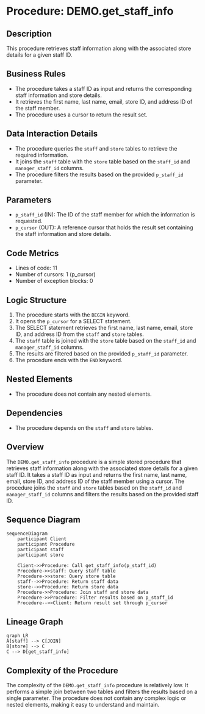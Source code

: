 # Procedure: DEMO.get_staff_info

## Description
This procedure retrieves staff information along with the associated store details for a given staff ID.

## Business Rules
- The procedure takes a staff ID as input and returns the corresponding staff information and store details.
- It retrieves the first name, last name, email, store ID, and address ID of the staff member.
- The procedure uses a cursor to return the result set.

## Data Interaction Details
- The procedure queries the `staff` and `store` tables to retrieve the required information.
- It joins the `staff` table with the `store` table based on the `staff_id` and `manager_staff_id` columns.
- The procedure filters the results based on the provided `p_staff_id` parameter.

## Parameters
- `p_staff_id` (IN): The ID of the staff member for which the information is requested.
- `p_cursor` (OUT): A reference cursor that holds the result set containing the staff information and store details.

## Code Metrics
- Lines of code: 11
- Number of cursors: 1 (p_cursor)
- Number of exception blocks: 0

## Logic Structure
1. The procedure starts with the `BEGIN` keyword.
2. It opens the `p_cursor` for a SELECT statement.
3. The SELECT statement retrieves the first name, last name, email, store ID, and address ID from the `staff` and `store` tables.
4. The `staff` table is joined with the `store` table based on the `staff_id` and `manager_staff_id` columns.
5. The results are filtered based on the provided `p_staff_id` parameter.
6. The procedure ends with the `END` keyword.

## Nested Elements
- The procedure does not contain any nested elements.

## Dependencies
- The procedure depends on the `staff` and `store` tables.

## Overview
The `DEMO.get_staff_info` procedure is a simple stored procedure that retrieves staff information along with the associated store details for a given staff ID. It takes a staff ID as input and returns the first name, last name, email, store ID, and address ID of the staff member using a cursor. The procedure joins the `staff` and `store` tables based on the `staff_id` and `manager_staff_id` columns and filters the results based on the provided staff ID.

## Sequence Diagram
```mermaid
sequenceDiagram
    participant Client
    participant Procedure
    participant staff
    participant store

    Client->>Procedure: Call get_staff_info(p_staff_id)
    Procedure->>staff: Query staff table
    Procedure->>store: Query store table
    staff-->>Procedure: Return staff data
    store-->>Procedure: Return store data
    Procedure->>Procedure: Join staff and store data
    Procedure->>Procedure: Filter results based on p_staff_id
    Procedure-->>Client: Return result set through p_cursor
```

## Lineage Graph
```mermaid
graph LR
A[staff] --> C[JOIN]
B[store] --> C
C --> D[get_staff_info]
```

## Complexity of the Procedure
The complexity of the `DEMO.get_staff_info` procedure is relatively low. It performs a simple join between two tables and filters the results based on a single parameter. The procedure does not contain any complex logic or nested elements, making it easy to understand and maintain.